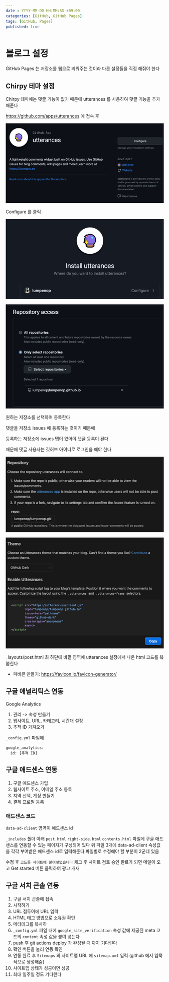 ```yaml
---
date : YYYY-MM-DD HH:MM:SS +09:00
categories: [GitHub, GitHub Pages]
tags: [GitHub, Pages]
published: true
---
```


# 블로그 설정
GitHub Pages 는 저장소를 웹으로 띄워주는 것이라
다른 설정들을 직접 해줘야 한다

## Chirpy 테마 설정

Chirpy 테마에는 댓글 기능이 없기 때문에
utterances 를 사용하여 댓글 기능을 추가해준다

https://github.com/apps/utterances
에 접속 후 

![img](/assets/img/posts_images/img.png)

Configure 를 클릭 

![img_1](/assets/img/posts_images/img_1.png)

![img_2](/assets/img/posts_images/img_2.png)

원하는 저장소를 선택하여 등록한다

댓글을 저장소 issues 에 등록하는 것이기 때문에

등록하는 저장소에 issues 탭이 있어야 댓글 등록이 된다

때문에 댓글 사용자는 깃허브 아이디로 로그인을 해야 한다

![img_4.png](/assets/img/posts_images/img_4.png)

![img_3.png](/assets/img/posts_images/img_3.png)

_layouts/post.html 최 하단에 바깥 영역에
utterances 설정에서 나온 html 코드를 복붙한다

- 파비콘 만들기: https://favicon.io/favicon-generator/

## 구글 애널리틱스 연동
Google Analytics 
1. 관리 -> 속성 만들기
2. 웹사이트, URL, 카테고리, 시간대 설정
3. 추적 ID 가져오기

`_config.yml` 파일에
```
google_analytics:
  id: [추적 ID]
```


## 구글 애드센스 연동
1. 구글 애드센스 가입
2. 웹사이트 주소, 이메일 주소 등록
3. 지역 선택, 계정 만들기
4. 결제 프로필 등록

### 애드센스 코드
`data-ad-client` 영역이 애드센스 id

`_includes` 폴더 아래 `post.html` `right-side.html` `contents.html` 파일에 구글 애드센스를 연동할 수 있는 페이지가 구성되어 있다
위 파일 3개에  data-ad-client 속성값을 각각  부여받은 애드센스 id로 입력해준다 
파일별로 수정해야 할 부분이 2군데 있음

수정 후 `코드를 사이트에 붙여넣었습니다` 체크 후
사이트 검토
승인 완료가 되면 메일이 오고
Get started 버튼 클릭하여 광고 개재

## 구글 서치 콘솔 연동
1. 구글 서치 콘솔에 접속
2. 시작하기
3. URL 접두어에 URL 입력
4. HTML 태그 방법으로 소유권 확인
5. 메타테그를 복사하
6. `_config.yml` 파일 내에
   `google_site_verification` 속성 값에 제공된 meta 코드의 `content` 속성 값을 붙여 넣는다
7. push 후 git actions deploy 가 완성될 때 까지 기다린다
8. 확인 버튼을 눌러 연동 확인
9. 연동 완료 후 `Sitemaps` 의 사이트맵 URL 에 `sitemap.xml` 입력 (github 에서 암묵적으로 생성해줌)
10. 사이트맵 상태가 성공이면 성공
11. 최대 일주일 정도 기다린다
